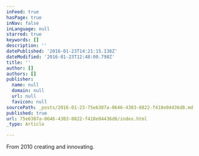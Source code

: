 ```yaml
---
inFeed: true
hasPage: true
inNav: false
inLanguage: null
starred: true
keywords: []
description: ''
datePublished: '2016-01-23T14:21:15.138Z'
dateModified: '2016-01-23T12:48:00.798Z'
title: ''
author: []
authors: []
publisher:
  name: null
  domain: null
  url: null
  favicon: null
sourcePath: _posts/2016-01-23-75e6307a-0646-4303-8822-f418e04436d8.md
published: true
url: 75e6307a-0646-4303-8822-f418e04436d8/index.html
_type: Article

---
```

From 2010 creating and innovating.